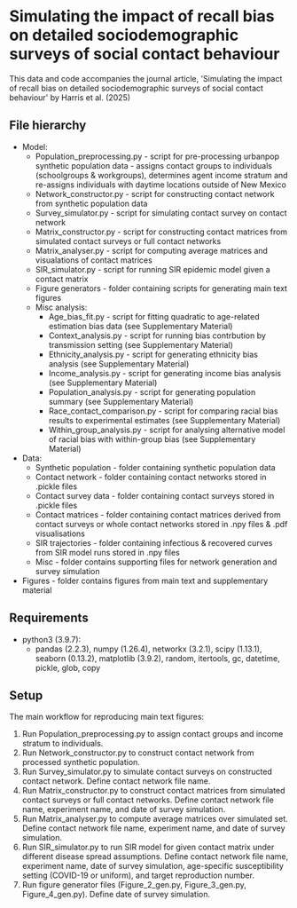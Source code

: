 # Simulating the impact of recall bias on detailed sociodemographic surveys of social contact behaviour
This data and code accompanies the journal article, 'Simulating the impact of recall bias on detailed sociodemographic surveys of social contact behaviour' by Harris et al. (2025)
## File hierarchy 
- Model:
    - Population_preprocessing.py - script for pre-processing urbanpop synthetic population data - assigns contact groups to individuals (schoolgroups & workgroups), determines agent income stratum and re-assigns individuals with daytime locations outside of New Mexico
    - Network_constructor.py - script for constructing contact network from synthetic population data
    - Survey_simulator.py - script for simulating contact survey on contact network
    - Matrix_constructor.py - script for constructing contact matrices from simulated contact surveys or full contact networks
    - Matrix_analyser.py - script for computing average matrices and visualations of contact matrices
    - SIR_simulator.py - script for running SIR epidemic model given a contact matrix
    - Figure generators - folder containing scripts for generating main text figures
    - Misc analysis:
        - Age_bias_fit.py - script for fitting quadratic to age-related estimation bias data (see Supplementary Material)
        - Context_analysis.py - script for running bias contrbution by transmission setting (see Supplementary Material)
        - Ethnicity_analysis.py - script for generating ethnicity bias analysis (see Supplementary Material)
        - Income_analysis.py - script for generating income bias analysis (see Supplementary Material)
        - Population_analysis.py - script for generating population summary (see Supplementary Material)
        - Race_contact_comparison.py - script for comparing racial bias results to experimental estimates (see Supplementary Material)
        - Within_group_analysis.py - script for analysing alternative model of racial bias with within-group bias (see Supplementary Material)
- Data:
    - Synthetic population - folder containing synthetic population data
    - Contact network - folder containing contact networks stored in .pickle files
    - Contact survey data - folder containing contact surveys stored in .pickle files
    - Contact matrices - folder containing contact matrices derived from contact surveys or whole contact networks stored in .npy files & .pdf visualisations
    - SIR trajectories - folder containing infectious & recovered curves from SIR model runs stored in .npy files
    - Misc - folder contains supporting files for network generation and survey simulation
- Figures - folder contains figures from main text and supplementary material

## Requirements
- python3 (3.9.7):
    - pandas (2.2.3), numpy (1.26.4), networkx (3.2.1), scipy (1.13.1), seaborn (0.13.2), matplotlib (3.9.2), random, itertools, gc, datetime, pickle, glob, copy

## Setup
The main workflow for reproducing main text figures:
1.  Run Population_preprocessing.py to assign contact groups and income stratum to individuals.
2.  Run Network_constructor.py to construct contact network from processed synthetic population.
3.  Run Survey_simulator.py to simulate contact surveys on constructed contact network. Define contact network file name.
4.  Run Matrix_constructor.py to construct contact matrices from simulated contact surveys or full contact networks. Define contact network file name, experiment name, and date of survey simulation. 
5.  Run Matrix_analyser.py to compute average matrices over simulated set. Define contact network file name, experiment name, and date of survey simulation. 
6.  Run SIR_simulator.py to run SIR model for given contact matrix under different disease spread assumptions. Define contact network file name, experiment name, date of survey simulation, age-specific susceptibility setting (COVID-19 or uniform), and target reproduction number.
7.  Run figure generator files (Figure_2_gen.py, Figure_3_gen.py, Figure_4_gen.py). Define date of survey simulation.
